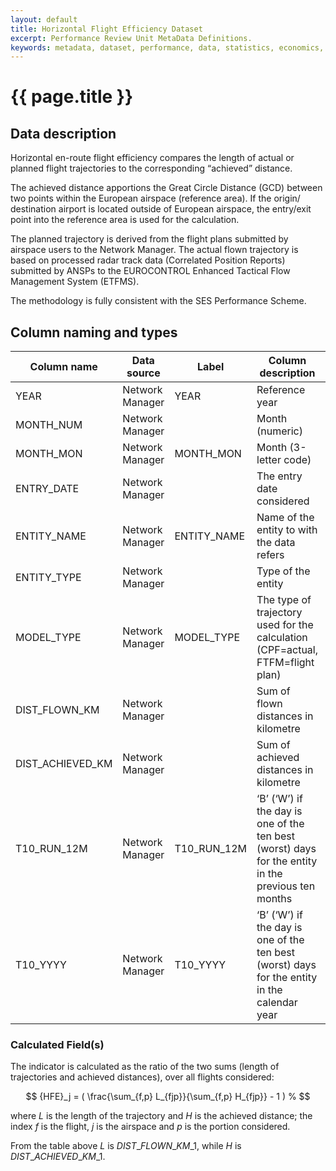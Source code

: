 ```yaml
---
layout: default
title: Horizontal Flight Efficiency Dataset
excerpt: Performance Review Unit MetaData Definitions.
keywords: metadata, dataset, performance, data, statistics, economics, air transport, flights, europe, cost efficiency
---
```

# {{ page.title }}

## Data description
<p>Horizontal en-route flight efficiency compares the length of actual or planned flight trajectories to the corresponding “achieved” distance. </p>

<p>The achieved distance apportions the Great Circle Distance (GCD) between two points within the European airspace (reference area). If the origin/ destination airport is located outside of European airspace, the entry/exit point into the reference area is used for the calculation. </p>

<p>The planned trajectory is derived from the flight plans submitted by airspace users to the Network Manager. The actual flown trajectory is based on processed radar track data (Correlated Position Reports) submitted by ANSPs to the EUROCONTROL Enhanced Tactical Flow Management System (ETFMS).</p> 

The methodology is fully consistent with the SES Performance Scheme.

## Column naming and types

| Column name      | Data source     | Label       | Column description                                                                                 | Example        |
|------------------|-----------------|-------------|----------------------------------------------------------------------------------------------------|----------------|
| YEAR             | Network Manager | YEAR        | Reference year                                                                                     | 2015           |
| MONTH_NUM        | Network Manager |             | Month (numeric)                                                                                    | 1              |
| MONTH_MON        | Network Manager | MONTH_MON   | Month (3-letter code)                                                                              | JAN            |
| ENTRY_DATE       | Network Manager |             | The entry date considered                                                                          | 31-Jan-15      |
| ENTITY_NAME      | Network Manager | ENTITY_NAME | Name of the entity to with the data refers                                                         | UK-Ireland FAB |
| ENTITY_TYPE      | Network Manager |             | Type of the entity                                                                                 | FAB            |
| MODEL_TYPE       | Network Manager | MODEL_TYPE  | The type of trajectory used for the calculation (CPF=actual, FTFM=flight plan)                     | FTFM           |
| DIST_FLOWN_KM    | Network Manager |             | Sum of flown distances in kilometre                                                                | 1208007        |
| DIST_ACHIEVED_KM | Network Manager |             | Sum of achieved distances in kilometre                                                             | 1148839        |
| T10_RUN_12M      | Network Manager | T10_RUN_12M | ‘B’ (‘W’) if the day is one of the ten best (worst) days for the entity in the previous ten months | B              |
| T10_YYYY         | Network Manager | T10_YYYY    | ‘B’ (‘W’) if the day is one of the ten best (worst) days for the entity in the calendar year       | B              |


### Calculated Field(s)
The indicator is calculated as the ratio of the two sums (length of trajectories and achieved distances), over all flights considered:</p>

$$
{HFE}_j = ( \frac{\sum_{f,p} L_{fjp}}{\sum_{f,p} H_{fjp}} - 1 ) %
$$

where $L$ is the length of the trajectory and $H$ is the achieved distance;
the index $f$ is the flight, $j$ is the airspace and $p$ is the portion considered.

From the table above $L$ is $DIST\_FLOWN\_KM\_1$, while $H$ is $DIST\_ACHIEVED\_KM\_1$.